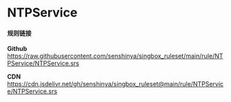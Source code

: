 # NTPService

#### 规则链接

**Github**
https://raw.githubusercontent.com/senshinya/singbox_ruleset/main/rule/NTPService/NTPService.srs

**CDN**
https://cdn.jsdelivr.net/gh/senshinya/singbox_ruleset@main/rule/NTPService/NTPService.srs